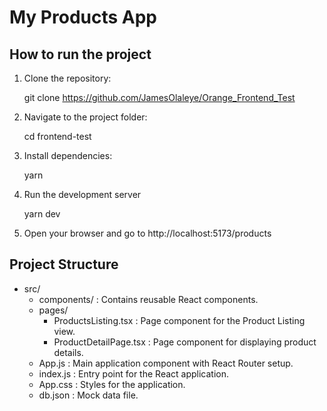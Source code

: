 # My Products App

## How to run the project

1. Clone the repository:

   git clone https://github.com/JamesOlaleye/Orange_Frontend_Test

2. Navigate to the project folder:

   cd frontend-test

3. Install dependencies:

   yarn

4. Run the development server

   yarn dev

5. Open your browser and go to http://localhost:5173/products


## Project Structure

- src/
  - components/ : Contains reusable React components.
  - pages/
    - ProductsListing.tsx : Page component for the Product Listing view.
    - ProductDetailPage.tsx : Page component for displaying product details.
  - App.js : Main application component with React Router setup.
  - index.js : Entry point for the React application.
  - App.css : Styles for the application.
  - db.json : Mock data file.

